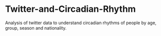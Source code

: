 # Twitter-and-Circadian-Rhythm
Analysis of twitter data to understand circadian rhythms of people by age, group, season and nationality.
